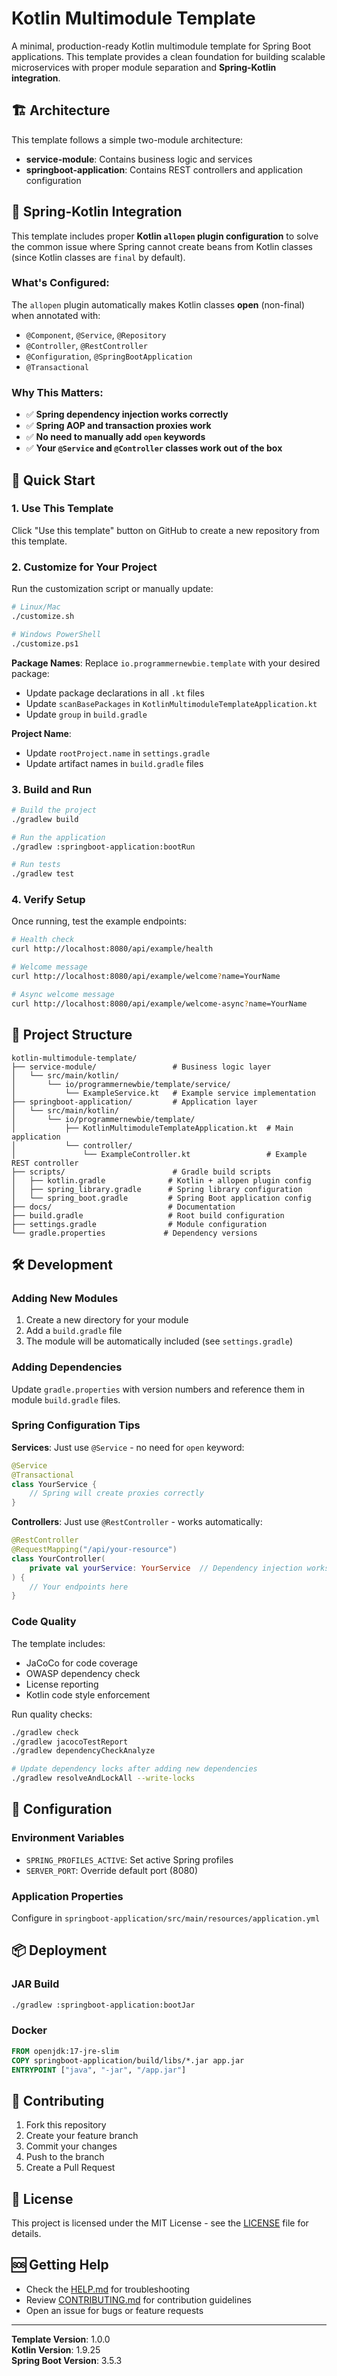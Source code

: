 # Kotlin Multimodule Template

A minimal, production-ready Kotlin multimodule template for Spring Boot applications. This template provides a clean
foundation for building scalable microservices with proper module separation and **Spring-Kotlin integration**.

## 🏗️ Architecture

This template follows a simple two-module architecture:

- **service-module**: Contains business logic and services
- **springboot-application**: Contains REST controllers and application configuration

## 🔧 Spring-Kotlin Integration

This template includes proper **Kotlin `allopen` plugin configuration** to solve the common issue where Spring cannot
create beans from Kotlin classes (since Kotlin classes are `final` by default).

### What's Configured:

The `allopen` plugin automatically makes Kotlin classes **open** (non-final) when annotated with:

- `@Component`, `@Service`, `@Repository`
- `@Controller`, `@RestController`
- `@Configuration`, `@SpringBootApplication`
- `@Transactional`

### Why This Matters:

- ✅ **Spring dependency injection works correctly**
- ✅ **Spring AOP and transaction proxies work**
- ✅ **No need to manually add `open` keywords**
- ✅ **Your `@Service` and `@Controller` classes work out of the box**

## 🚀 Quick Start

### 1. Use This Template

Click "Use this template" button on GitHub to create a new repository from this template.

### 2. Customize for Your Project

Run the customization script or manually update:

```bash
# Linux/Mac
./customize.sh

# Windows PowerShell  
./customize.ps1
```

**Package Names**: Replace `io.programmernewbie.template` with your desired package:

- Update package declarations in all `.kt` files
- Update `scanBasePackages` in `KotlinMultimoduleTemplateApplication.kt`
- Update `group` in `build.gradle`

**Project Name**:

- Update `rootProject.name` in `settings.gradle`
- Update artifact names in `build.gradle` files

### 3. Build and Run

```bash
# Build the project
./gradlew build

# Run the application
./gradlew :springboot-application:bootRun

# Run tests
./gradlew test
```

### 4. Verify Setup

Once running, test the example endpoints:

```bash
# Health check
curl http://localhost:8080/api/example/health

# Welcome message
curl http://localhost:8080/api/example/welcome?name=YourName

# Async welcome message
curl http://localhost:8080/api/example/welcome-async?name=YourName
```

## 📁 Project Structure

```
kotlin-multimodule-template/
├── service-module/                 # Business logic layer
│   └── src/main/kotlin/
│       └── io/programmernewbie/template/service/
│           └── ExampleService.kt   # Example service implementation
├── springboot-application/         # Application layer
│   └── src/main/kotlin/
│       └── io/programmernewbie/template/
│           ├── KotlinMultimoduleTemplateApplication.kt  # Main application
│           └── controller/
│               └── ExampleController.kt                 # Example REST controller
├── scripts/                        # Gradle build scripts
│   ├── kotlin.gradle              # Kotlin + allopen plugin config
│   ├── spring_library.gradle      # Spring library configuration
│   └── spring_boot.gradle         # Spring Boot application config
├── docs/                          # Documentation
├── build.gradle                   # Root build configuration
├── settings.gradle                # Module configuration
└── gradle.properties             # Dependency versions
```

## 🛠️ Development

### Adding New Modules

1. Create a new directory for your module
2. Add a `build.gradle` file
3. The module will be automatically included (see `settings.gradle`)

### Adding Dependencies

Update `gradle.properties` with version numbers and reference them in module `build.gradle` files.

### Spring Configuration Tips

**Services**: Just use `@Service` - no need for `open` keyword:

```kotlin
@Service
@Transactional
class YourService {
    // Spring will create proxies correctly
}
```

**Controllers**: Just use `@RestController` - works automatically:

```kotlin
@RestController
@RequestMapping("/api/your-resource")
class YourController(
    private val yourService: YourService  // Dependency injection works
) {
    // Your endpoints here
}
```

### Code Quality

The template includes:

- JaCoCo for code coverage
- OWASP dependency check
- License reporting
- Kotlin code style enforcement

Run quality checks:

```bash
./gradlew check
./gradlew jacocoTestReport
./gradlew dependencyCheckAnalyze

# Update dependency locks after adding new dependencies
./gradlew resolveAndLockAll --write-locks
```

## 🔧 Configuration

### Environment Variables

- `SPRING_PROFILES_ACTIVE`: Set active Spring profiles
- `SERVER_PORT`: Override default port (8080)

### Application Properties

Configure in `springboot-application/src/main/resources/application.yml`

## 📦 Deployment

### JAR Build

```bash
./gradlew :springboot-application:bootJar
```

### Docker

```dockerfile
FROM openjdk:17-jre-slim
COPY springboot-application/build/libs/*.jar app.jar
ENTRYPOINT ["java", "-jar", "/app.jar"]
```

## 🤝 Contributing

1. Fork this repository
2. Create your feature branch
3. Commit your changes
4. Push to the branch
5. Create a Pull Request

## 📝 License

This project is licensed under the MIT License - see the [LICENSE](LICENSE) file for details.

## 🆘 Getting Help

- Check the [HELP.md](HELP.md) for troubleshooting
- Review [CONTRIBUTING.md](CONTRIBUTING.md) for contribution guidelines
- Open an issue for bugs or feature requests

---

**Template Version**: 1.0.0  
**Kotlin Version**: 1.9.25  
**Spring Boot Version**: 3.5.3
